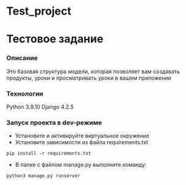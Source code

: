 # Test_project
# Тестовое задание
### Описание
Это базовая структура модели, которая позволяет вам создавать продукты, уроки и просматривать уроки в вашем приложении
### Технологии
Python 3.9.10
Django 4.2.5
### Запуск проекта в dev-режиме
- Установите и активируйте виртуальное окружение
- Установите зависимости из файла requirements.txt
```
pip install -r requirements.txt
``` 
- В папке с файлом manage.py выполните команду:
```
python3 manage.py runserver
```